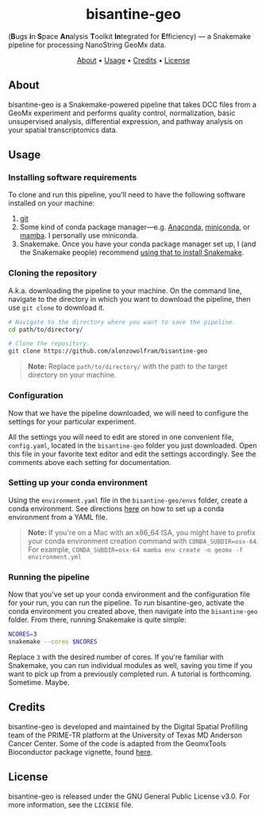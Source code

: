 
<h1 align="center">
  <br>
  <!--<a href="http://www.amitmerchant.com/electron-markdownify"><img src="https://raw.githubusercontent.com/amitmerchant1990/electron-markdownify/master/app/img/markdownify.png" alt="Markdownify" width="200"></a>-->
  <br>
  bisantine-geo
  <br>
</h1>

(<b>B</b>ugs <b>i</b>n <b>S</b>pace <b>An</b>alysis <b>T</b>oolkit <b>In</b>tegrated for <b>E</b>fficiency) — a Snakemake pipeline for processing NanoString GeoMx data.

<!--
<p align="center">
  <a href="https://badge.fury.io/js/electron-markdownify">
    <img src="https://badge.fury.io/js/electron-markdownify.svg"
         alt="Gitter">
  </a>
  <a href="https://gitter.im/amitmerchant1990/electron-markdownify"><img src="https://badges.gitter.im/amitmerchant1990/electron-markdownify.svg"></a>
  <a href="https://saythanks.io/to/bullredeyes@gmail.com">
      <img src="https://img.shields.io/badge/SayThanks.io-%E2%98%BC-1EAEDB.svg">
  </a>
  <a href="https://www.paypal.me/AmitMerchant">
    <img src="https://img.shields.io/badge/$-donate-ff69b4.svg?maxAge=2592000&amp;style=flat">
  </a>
</p>
-->

<p align="center">
  <a href="#about">About</a> •
  <a href="#usage">Usage</a> •
  <a href="#credits">Credits</a> •
  <a href="#license">License</a>
</p>

## About

bisantine-geo is a Snakemake-powered pipeline that takes DCC files from a GeoMx experiment and performs quality control, normalization, basic unsupervised analysis, differential expression, and pathway analysis on your spatial transcriptomics data. 

## Usage
### Installing software requirements
To clone and run this pipeline, you'll need to have the following software installed on your machine:
1) [git](https://git-scm.com)
2) Some kind of conda package manager—e.g. [Anaconda](https://www.anaconda.com/download), [miniconda](https://docs.anaconda.com/free/miniconda/miniconda-install/), or [mamba](https://mamba.readthedocs.io/en/latest/installation/mamba-installation.html). I personally use miniconda.
3) Snakemake. Once you have your conda package manager set up, I (and the Snakemake people) recommend [using that to install Snakemake](https://snakemake.readthedocs.io/en/stable/getting_started/installation.html).

### Cloning the repository
A.k.a. downloading the pipeline to your machine. 
On the command line, navigate to the directory in which you want to download the pipeline, then use `git clone` to download it.
```bash
# Navigate to the directory where you want to save the pipeline.
cd path/to/directory/

# Clone the repository.
git clone https://github.com/alonzowolfram/bisantine-geo
```
> **Note:**
> Replace `path/to/directory/` with the path to the target directory on your machine.

### Configuration
Now that we have the pipeline downloaded, we will need to configure the settings for your particular experiment. 

All the settings you will need to edit are stored in one convenient file, `config.yaml`, located in the `bisantine-geo` folder you just downloaded. Open this file in your favorite text editor and edit the settings accordingly. See the comments above each setting for documentation.

### Setting up your conda environment
Using the `environment.yaml` file in the `bisantine-geo/envs` folder, create a conda environment. See directions [here](https://docs.conda.io/projects/conda/en/latest/user-guide/tasks/manage-environments.html) on how to set up a conda environment from a YAML file. 

> **Note:**
> If you're on a Mac with an x86_64 ISA, you might have to prefix your conda environment creation command with `CONDA_SUBDIR=osx-64`. <br />
> For example, `CONDA_SUBDIR=osx-64 mamba env create -n geomx -f environment.yml`

### Running the pipeline
Now that you've set up your conda environment and the configuration file for your run, you can run the pipeline. To run bisantine-geo, activate the conda environment you created above, then navigate into the `bisantine-geo` folder. From there, running Snakemake is quite simple:

```bash
NCORES=3
snakemake --cores $NCORES
```

Replace `3` with the desired number of cores. If you're familiar with Snakemake, you can run individual modules as well, saving you time if you want to pick up from a previously completed run. A tutorial is forthcoming. Sometime. Maybe. 

## Credits

bisantine-geo is developed and maintained by the Digital Spatial Profiling team of the PRIME-TR platform at the University of Texas MD Anderson Cancer Center. Some of the code is adapted from the GeomxTools Bioconductor package vignette, found [here](https://bioconductor.org/packages/devel/workflows/vignettes/GeoMxWorkflows/inst/doc/GeomxTools_RNA-NGS_Analysis.html).

## License

bisantine-geo is released under the GNU General Public License v3.0. For more information, see the `LICENSE` file. 
